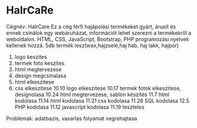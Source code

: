 # HaIrCaRe
Cégnév: HaIrCare 
Ez a cég férfi hajápolási termékeket gyárt, árusít és ennek csinálok egy webáruházat, információt lehet szerezni a termékekről a weboldalon. HTML, CSS, JavaScript, Bootstrap, PHP programozási nyelvek kellenek hozzá.
5db termék lesz(wax,hajzselé,haj hab, haj lakk, hajpor)
1.	logo keszites
2.	termek foto keszites
3.	html megtervezese
4.	design megcsinalasa
5.	html elkeszitese
6.	css elkeszitese
10.10 logo elkeszitese
10.17 termek fotok elkeszitese, designolasa
10.24 html megtervezese, sablon készítés
11.7 html kodolasa
11.14 html kodolasa
11.21 css kodolasa
11.28 SQL kodolasa
12.5 PHP kodolasa
11.12 javascript kodolasa
11.19 teszteles

Problemak: adatbazis, vasarlas folyamat vegrehajtasa
